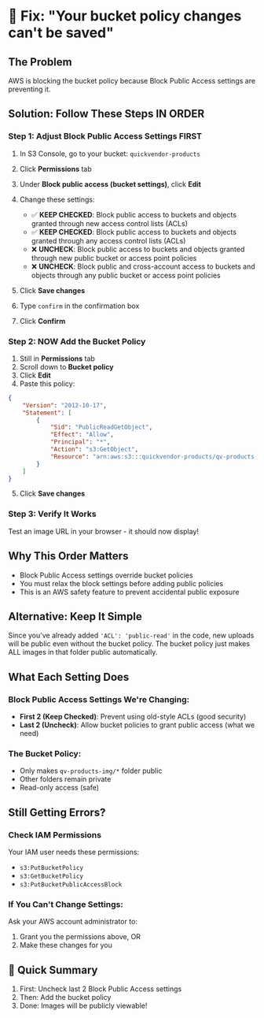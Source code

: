 # 🔧 Fix: "Your bucket policy changes can't be saved"

## The Problem
AWS is blocking the bucket policy because Block Public Access settings are preventing it.

## Solution: Follow These Steps IN ORDER

### Step 1: Adjust Block Public Access Settings FIRST
1. In S3 Console, go to your bucket: `quickvendor-products`
2. Click **Permissions** tab
3. Under **Block public access (bucket settings)**, click **Edit**
4. Change these settings:
   - ✅ **KEEP CHECKED**: Block public access to buckets and objects granted through new access control lists (ACLs)
   - ✅ **KEEP CHECKED**: Block public access to buckets and objects granted through any access control lists (ACLs)
   - ❌ **UNCHECK**: Block public access to buckets and objects granted through new public bucket or access point policies
   - ❌ **UNCHECK**: Block public and cross-account access to buckets and objects through any public bucket or access point policies

5. Click **Save changes**
6. Type `confirm` in the confirmation box
7. Click **Confirm**

### Step 2: NOW Add the Bucket Policy
1. Still in **Permissions** tab
2. Scroll down to **Bucket policy**
3. Click **Edit**
4. Paste this policy:

```json
{
    "Version": "2012-10-17",
    "Statement": [
        {
            "Sid": "PublicReadGetObject",
            "Effect": "Allow",
            "Principal": "*",
            "Action": "s3:GetObject",
            "Resource": "arn:aws:s3:::quickvendor-products/qv-products-img/*"
        }
    ]
}
```

5. Click **Save changes**

### Step 3: Verify It Works
Test an image URL in your browser - it should now display!

## Why This Order Matters
- Block Public Access settings override bucket policies
- You must relax the block settings before adding public policies
- This is an AWS safety feature to prevent accidental public exposure

## Alternative: Keep It Simple
Since you've already added `'ACL': 'public-read'` in the code, new uploads will be public even without the bucket policy. The bucket policy just makes ALL images in that folder public automatically.

## What Each Setting Does

### Block Public Access Settings We're Changing:
- **First 2 (Keep Checked)**: Prevent using old-style ACLs (good security)
- **Last 2 (Uncheck)**: Allow bucket policies to grant public access (what we need)

### The Bucket Policy:
- Only makes `qv-products-img/*` folder public
- Other folders remain private
- Read-only access (safe)

## Still Getting Errors?

### Check IAM Permissions
Your IAM user needs these permissions:
- `s3:PutBucketPolicy`
- `s3:GetBucketPolicy`
- `s3:PutBucketPublicAccessBlock`

### If You Can't Change Settings:
Ask your AWS account administrator to:
1. Grant you the permissions above, OR
2. Make these changes for you

## 🎯 Quick Summary
1. First: Uncheck last 2 Block Public Access settings
2. Then: Add the bucket policy
3. Done: Images will be publicly viewable!
